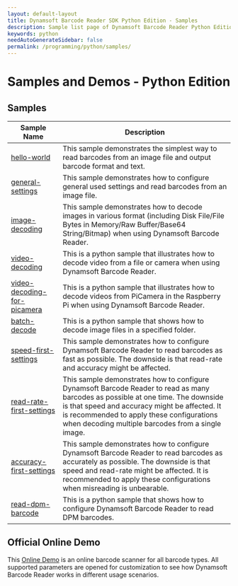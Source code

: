 ```yaml
---
layout: default-layout
title: Dynamsoft Barcode Reader SDK Python Edition - Samples
description: Sample list page of Dynamsoft Barcode Reader Python Edition.
keywords: python
needAutoGenerateSidebar: false
permalink: /programming/python/samples/
---
```


# Samples and Demos - Python Edition


## Samples

| Sample Name | Description |
| --- | --- |
| <a href="https://github.com/Dynamsoft/barcode-reader-python-samples/blob/master/samples/hello-world.py" target="_blank">hello-world</a> | This sample demonstrates the simplest way to read barcodes from an image file and output barcode format and text. |
| <a href="https://github.com/Dynamsoft/barcode-reader-python-samples/blob/master/samples/general-settings.py" target="_blank">general-settings</a> | This sample demonstrates how to configure general used settings and read barcodes from an image file. |
| <a href="https://github.com/Dynamsoft/barcode-reader-python-samples/blob/master/samples/image-decoding.py" target="_blank">image-decoding</a> | This sample demonstrates how to decode images in various format (including Disk File/File Bytes in Memory/Raw Buffer/Base64 String/Bitmap) when using Dynamsoft Barcode Reader. |
| <a href="https://github.com/Dynamsoft/barcode-reader-python-samples/blob/master/samples/video-decoding.py" target="_blank">video-decoding</a> | This is a python sample that illustrates how to decode video from a file or camera when using Dynamsoft Barcode Reader. |
| <a href="https://github.com/Dynamsoft/barcode-reader-python-samples/blob/master/samples/video-decoding-for-picamera.py" target="_blank">video-decoding-for-picamera</a> | This is a python sample that illustrates how to decode videos from PiCamera in the Raspberry Pi when using Dynamsoft Barcode Reader. |
| <a href="https://github.com/Dynamsoft/barcode-reader-python-samples/blob/master/samples/performance/batch-decode.py" target="_blank">batch-decode</a> | This is a python sample that shows how to decode image files in a specified folder. |
| <a href="https://github.com/Dynamsoft/barcode-reader-python-samples/blob/master/samples/performance/speed-first-settings.py" target="_blank">speed-first-settings</a> | This sample demonstrates how to configure Dynamsoft Barcode Reader to read barcodes as fast as possible. The downside is that read-rate and accuracy might be affected. |
| <a href="https://github.com/Dynamsoft/barcode-reader-python-samples/blob/master/samples/performance/read-rate-first-settings.py" target="_blank">read-rate-first-settings</a> | This sample demonstrates how to configure Dynamsoft Barcode Reader to read as many barcodes as possible at one time. The downside is that speed and accuracy might be affected. It is recommended to apply these configurations when decoding multiple barcodes from a single image. |
| <a href="https://github.com/Dynamsoft/barcode-reader-python-samples/blob/master/samples/performance/accuracy-first-settings.py" target="_blank">accuracy-first-settings</a> | This sample demonstrates how to configure Dynamsoft Barcode Reader to read barcodes as accurately as possible. The downside is that speed and read-rate might be affected. It is recommended to apply these configurations when misreading is unbearable. |
| <a href="https://github.com/Dynamsoft/barcode-reader-python-samples/blob/master/samples/use-case/read-dpm-barcode.py" target="_blank">read-dpm-barcode</a> | This is a python sample that shows how to configure Dynamsoft Barcode Reader to read DPM barcodes. |

## Official Online Demo
This <a href="https://demo.dynamsoft.com/barcode-reader/" target="_blank">Online Demo</a> is an online barcode scanner for all barcode types. All supported parameters are opened for customization to see how Dynamsoft Barcode Reader works in different usage scenarios. 
